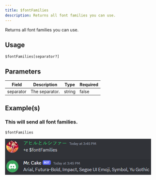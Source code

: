 ```yaml
---
title: $fontFamilies
description: Returns all font families you can use.
---
```


Returns all font families you can use.

## Usage

```
$fontFamilies[separator?]
```

## Parameters

| Field     | Description    | Type   | Required |
| --------- | -------------- | ------ | -------- |
| separator | The separator. | string | false    |

## Example(s)

### This will send all font families.

```
$fontFamilies
```

![Preview](../../../../../../images/showcases/fontfamilies.png)
